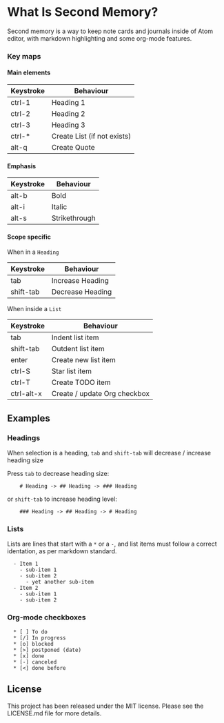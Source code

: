 # What Is Second Memory?

Second memory is a way to keep note cards and journals inside of Atom editor, with markdown highlighting and some org-mode features.

### Key maps

#### Main elements

| Keystroke         | Behaviour                                                          |
|-------------------|--------------------------------------------------------------------|
| ctrl-1            | Heading 1                                                          |
| ctrl-2            | Heading 2                                                          |
| ctrl-3            | Heading 3                                                          |
| ctrl-*            | Create List (if not exists)                                        |
| alt-q             | Create Quote                                                       |

#### Emphasis

| Keystroke         | Behaviour                                                          |
|-------------------|--------------------------------------------------------------------|
| alt-b             | Bold                                                               |
| alt-i             | Italic                                                             |
| alt-s             | Strikethrough                                                      |

#### Scope specific

When in a `Heading`

| Keystroke         | Behaviour                                                          |
|-------------------|--------------------------------------------------------------------|
| tab               | Increase Heading                                                   |
| shift-tab         | Decrease Heading                                                   |

When inside a `List`

| Keystroke         | Behaviour                                                          |
|-------------------|--------------------------------------------------------------------|
| tab               | Indent list item                                                   |
| shift-tab         | Outdent list item                                                  |
| enter             | Create new list item                                               |
| ctrl-S            | Star list item                                                     |
| ctrl-T            | Create TODO item                                                     |
| ctrl-alt-x        | Create / update Org checkbox                                       |

## Examples

### Headings

When selection is a heading, `tab` and `shift-tab` will decrease / increase heading size

Press `tab` to decrease heading size:

```
    # Heading -> ## Heading -> ### Heading
```

or `shift-tab` to increase heading level:

```
    ### Heading -> ## Heading -> # Heading
```

### Lists

Lists are lines that start with a `*` or a `-`, and list items must follow a correct identation, as per markdown standard.

```
  - Item 1
    - sub-item 1
    - sub-item 2
      - yet another sub-item
  - Item 2
    - sub-item 1
    - sub-item 2
```

### Org-mode checkboxes

```
  * [ ] To do
  * [/] In progress
  * [o] blocked
  * [>] postponed (date)
  * [x] done
  * [-] canceled
  * [<] done before
```

## License

This project has been released under the MIT license. Please see the LICENSE.md file for more details.
